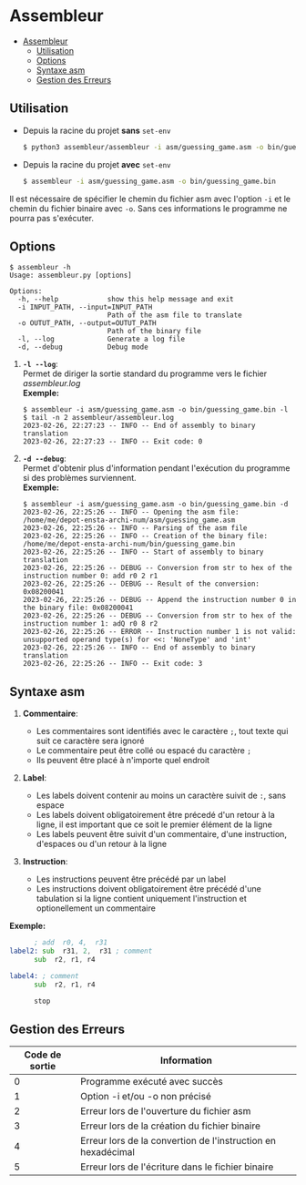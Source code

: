 # Assembleur

- [Assembleur](#assembleur)
  - [Utilisation](#utilisation)
  - [Options](#options)
  - [Syntaxe asm](#syntaxe-asm)
  - [Gestion des Erreurs](#gestion-des-erreurs)

## Utilisation 

- Depuis la racine du projet __sans__ `set-env`
   ```bash
   $ python3 assembleur/assembleur -i asm/guessing_game.asm -o bin/guessing_game.bin
   ```

- Depuis la racine du projet __avec__ `set-env`
   ```bash
   $ assembleur -i asm/guessing_game.asm -o bin/guessing_game.bin
   ```


Il est nécessaire de spécifier le chemin du fichier asm avec l'option `-i` et le chemin du fichier binaire avec `-o`. Sans ces informations le programme ne pourra pas s'exécuter.


## Options 

```
$ assembleur -h
Usage: assembleur.py [options]

Options:
  -h, --help            show this help message and exit
  -i INPUT_PATH, --input=INPUT_PATH
                        Path of the asm file to translate
  -o OUTUT_PATH, --output=OUTUT_PATH
                        Path of the binary file
  -l, --log             Generate a log file
  -d, --debug           Debug mode
```

1. __`-l --log`__:\
   Permet de diriger la sortie standard du programme vers le fichier _assembleur.log_ \
   __Exemple:__
   ```
   $ assembleur -i asm/guessing_game.asm -o bin/guessing_game.bin -l  
   $ tail -n 2 assembleur/assembleur.log
   2023-02-26, 22:27:23 -- INFO -- End of assembly to binary translation
   2023-02-26, 22:27:23 -- INFO -- Exit code: 0
   ```

2. __`-d --debug`__:\
   Permet d'obtenir plus d'information pendant l'exécution du programme si des problèmes surviennent. \
   __Exemple:__
   ```
   $ assembleur -i asm/guessing_game.asm -o bin/guessing_game.bin -d
   2023-02-26, 22:25:26 -- INFO -- Opening the asm file: /home/me/depot-ensta-archi-num/asm/guessing_game.asm
   2023-02-26, 22:25:26 -- INFO -- Parsing of the asm file
   2023-02-26, 22:25:26 -- INFO -- Creation of the binary file: /home/me/depot-ensta-archi-num/bin/guessing_game.bin
   2023-02-26, 22:25:26 -- INFO -- Start of assembly to binary translation
   2023-02-26, 22:25:26 -- DEBUG -- Conversion from str to hex of the instruction number 0: add r0 2 r1
   2023-02-26, 22:25:26 -- DEBUG -- Result of the conversion: 0x08200041
   2023-02-26, 22:25:26 -- DEBUG -- Append the instruction number 0 in the binary file: 0x08200041
   2023-02-26, 22:25:26 -- DEBUG -- Conversion from str to hex of the instruction number 1: adQ r0 8 r2
   2023-02-26, 22:25:26 -- ERROR -- Instruction number 1 is not valid: unsupported operand type(s) for <<: 'NoneType' and 'int'
   2023-02-26, 22:25:26 -- INFO -- End of assembly to binary translation
   2023-02-26, 22:25:26 -- INFO -- Exit code: 3
   ```

## Syntaxe asm
1. __Commentaire__:
   - Les commentaires sont identifiés avec le caractère `;`, tout texte qui suit ce caractère sera ignoré 
   - Le commentaire peut être collé ou espacé du caractère `;`
   - Ils peuvent être placé à n'importe quel endroit
  
2. __Label__:
   - Les labels doivent contenir au moins un caractère suivit de `:`, sans espace
   - Les labels doivent obligatoirement être précedé d'un retour à la ligne, il est important que ce soit le premier élément de la ligne
   - Les labels peuvent être suivit d'un commentaire, d'une instruction, d'espaces ou d'un retour à la ligne
  
3. __Instruction__:
   - Les instructions peuvent être précédé par un label
   - Les instructions doivent obligatoirement être précédé d'une tabulation si la ligne contient uniquement l'instruction et optionellement un commentaire

__Exemple:__
   ```asm
         ; add  r0, 4,  r31 
   label2: sub  r31, 2,  r31 ; comment
         sub  r2, r1, r4

   label4: ; comment
         sub  r2, r1, r4

         stop
   ```


## Gestion des Erreurs

Code de sortie | Information 
---------------|------------
0              | Programme exécuté avec succès
1              | Option -i et/ou -o non précisé
2              | Erreur lors de l'ouverture du fichier asm
3              | Erreur lors de la création du fichier binaire
4              | Erreur lors de la convertion de l'instruction en hexadécimal
5              | Erreur lors de l'écriture dans le fichier binaire
